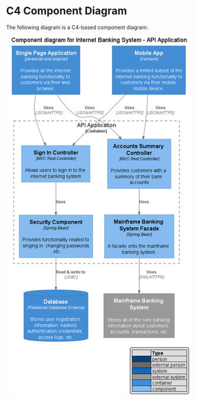 # C4 Component Diagram

The following diagram is a C4-based component diagram:

![sequence diagram](./images/diagrams/component-diagram.png)
